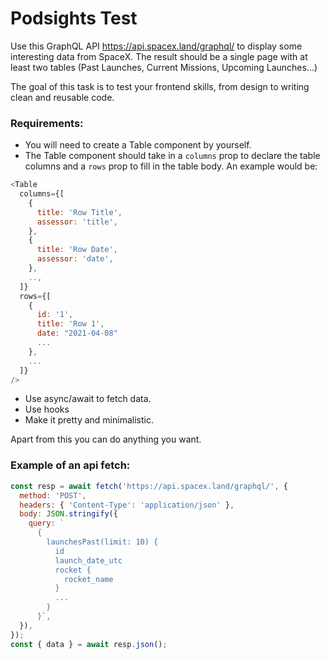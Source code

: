 # Podsights Test

Use this GraphQL API https://api.spacex.land/graphql/ to display some interesting data from SpaceX. The result should be a single page with at least two tables (Past Launches, Current Missions, Upcoming Launches...)

The goal of this task is to test your frontend skills, from design to writing clean and reusable code.

### Requirements:

- You will need to create a Table component by yourself.
- The Table component should take in a `columns` prop to declare the table columns and a `rows` prop to fill in the table body. An example would be:

```js
<Table
  columns={[
    {
      title: 'Row Title',
      assessor: 'title',
    },
    {
      title: 'Row Date',
      assessor: 'date',
    },
    ..,
  ]}
  rows={[
    {
      id: '1',
      title: 'Row 1',
      date: "2021-04-08"
      ...
    },
    ...
  ]}
/>
```

- Use async/await to fetch data.
- Use hooks
- Make it pretty and minimalistic.

Apart from this you can do anything you want.

### Example of an api fetch:

```js
const resp = await fetch('https://api.spacex.land/graphql/', {
  method: 'POST',
  headers: { 'Content-Type': 'application/json' },
  body: JSON.stringify({
    query: `
      {
        launchesPast(limit: 10) {
          id
          launch_date_utc
          rocket {
            rocket_name
          }
          ...
        }
      }`,
  }),
});
const { data } = await resp.json();
```
